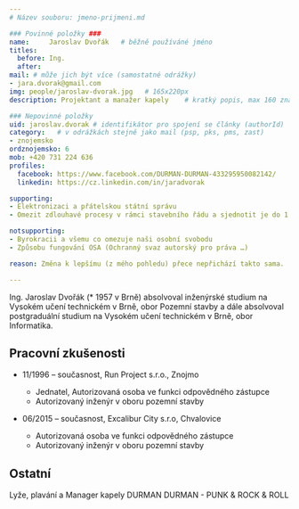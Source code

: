 ```yaml
---
# Název souboru: jmeno-prijmeni.md

### Povinné položky ###
name:     Jaroslav Dvořák  	# běžně používáné jméno
titles:
  before: Ing. 
  after:
mail: # může jich být více (samostatné odrážky)
- jara.dvorak@gmail.com
img: people/jaroslav-dvorak.jpg   # 165x220px
description: Projektant a manažer kapely 	# kratký popis, max 160 znaků

### Nepovinné položky
uid: jaroslav.dvorak # identifikátor pro spojení se články (authorId)
category: 	# v odrážkách stejně jako mail (psp, pks, pms, zast)
- znojemsko
ordznojemsko: 6
mob: +420 731 224 636
profiles:
  facebook: https://www.facebook.com/DURMAN-DURMAN-433295950082142/
  linkedin: https://cz.linkedin.com/in/jaradvorak

supporting:
- Elektronizaci a přátelskou státní správu
- Omezit zdlouhavé procesy v rámci stavebního řádu a sjednotit je do 1 procesu

notsupporting:
- Byrokracii a všemu co omezuje naši osobní svobodu
- Způsobu fungování OSA (Ochranný svaz autorský pro práva …)

reason: Změna k lepšímu (z mého pohledu) přece nepřichází takto sama.

---
```


Ing. Jaroslav Dvořák (\* 1957 v Brně) absolvoval inženýrské studium na  Vysokém učení technickém v Brně, obor Pozemní stavby a dále absolvoval postgraduální studium na Vysokém učení technickém v Brně, obor Informatika.

## Pracovní zkušenosti

- 11/1996 – současnost, Run Project s.r.o., Znojmo
  - Jednatel, Autorizovaná osoba ve funkci odpovědného zástupce
  - Autorizovaný inženýr v oboru pozemní stavby

- 06/2015 – současnost, Excalibur City s.r.o, Chvalovice
  - Autorizovaná osoba ve funkci odpovědného zástupce
  - Autorizovaný inženýr v oboru pozemní stavby

## Ostatní

Lyže, plavání a Manager kapely DURMAN DURMAN - PUNK & ROCK & ROLL
